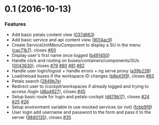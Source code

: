 <a name=""></a>
# 0.1 (2016-10-13)


### Features

* Add basic petals content view ([037d663](https://gitlab.com/victornoel/petals-cockpit/commit/037d663))
* Add basic service and api content view ([9014ac9](https://gitlab.com/victornoel/petals-cockpit/commit/9014ac9))
* Create ServiceUnitMenuComponent to display a SU in the menu ([cac71b7](https://gitlab.com/victornoel/petals-cockpit/commit/cac71b7)), closes [#60](https://gitlab.com/victornoel/petals-cockpit/issues/60)
* Display user's first name once logged ([b491450](https://gitlab.com/victornoel/petals-cockpit/commit/b491450))
* Handle click and routing on buses/containers/components/SUs ([0043630](https://gitlab.com/victornoel/petals-cockpit/commit/0043630)), closes [#79](https://gitlab.com/victornoel/petals-cockpit/issues/79) [#80](https://gitlab.com/victornoel/petals-cockpit/issues/80) [#81](https://gitlab.com/victornoel/petals-cockpit/issues/81) [#82](https://gitlab.com/victornoel/petals-cockpit/issues/82)
* Handle user login/logout + handle errors + ng serve proxy ([a39b239](https://gitlab.com/victornoel/petals-cockpit/commit/a39b239))
* Load/reload buses if the workspace ID changes ([b8e43f9](https://gitlab.com/victornoel/petals-cockpit/commit/b8e43f9)), closes [#83](https://gitlab.com/victornoel/petals-cockpit/issues/83)
* Petals search ([2849b7e](https://gitlab.com/victornoel/petals-cockpit/commit/2849b7e))
* Redirect user to /cockpit/workspaces if already logged and trying to access /login ([d8a4927](https://gitlab.com/victornoel/petals-cockpit/commit/d8a4927)), closes [#45](https://gitlab.com/victornoel/petals-cockpit/issues/45)
* Setup basic route for login and petals-cockpit ([d679b17](https://gitlab.com/victornoel/petals-cockpit/commit/d679b17)), closes [#24](https://gitlab.com/victornoel/petals-cockpit/issues/24) [#25](https://gitlab.com/victornoel/petals-cockpit/issues/25) [#26](https://gitlab.com/victornoel/petals-cockpit/issues/26)
* Setup environment variable to use mocked services (or not) ([fcbb9f9](https://gitlab.com/victornoel/petals-cockpit/commit/fcbb9f9))
* User login add username and password to the form and pass it to the server ([9840135](https://gitlab.com/victornoel/petals-cockpit/commit/9840135)), closes [#35](https://gitlab.com/victornoel/petals-cockpit/issues/35)

